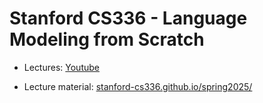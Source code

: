 # Stanford CS336 - Language Modeling from Scratch

- Lectures: [Youtube](https://www.youtube.com/playlist?list=PLoROMvodv4rOY23Y0BoGoBGgQ1zmU_MT_)

- Lecture material: [stanford-cs336.github.io/spring2025/](https://stanford-cs336.github.io/spring2025/)